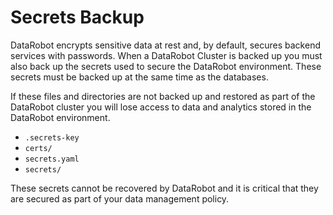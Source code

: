 # Secrets Backup

DataRobot encrypts sensitive data at rest and, by default, secures backend services with passwords.  When a DataRobot Cluster is backed up you must also back up the secrets used to secure the DataRobot environment.  These secrets must be backed up at the same time as the databases.

If these files and directories are not backed up and restored as part of the DataRobot cluster you will lose access to data and analytics stored in the DataRobot environment.

* `.secrets-key`
* `certs/`
* `secrets.yaml`
* `secrets/`

These secrets cannot be recovered by DataRobot and it is critical that they are secured as part of your data management policy.
